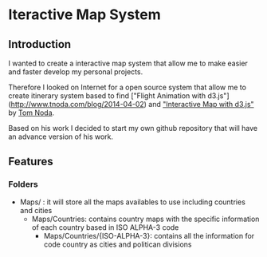 # Iteractive Map System
## Introduction
I wanted to create a interactive map system that allow me to make easier and faster 
develop my personal projects. 

Therefore I looked on Internet for a open source system
that allow me to create itinerary system based to find ["Flight Animation with d3.js"] (http://www.tnoda.com/blog/2014-04-02)
and ["Interactive Map with d3.js"](http://www.tnoda.com/blog/2013-12-07) by [Tom Noda](http://www.tnoda.com).

Based on his work I decided to start my own github repository that will have an advance version of his work.

## Features

### Folders
- Maps/ : it will store all the maps availables to use including countries and cities
  - Maps/Countries: contains country maps with the specific information of each country based in ISO ALPHA-3 code
    - Maps/Countries/{ISO-ALPHA-3}: contains all the information for code country as cities and politican divisions

